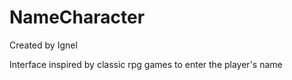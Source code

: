 # NameCharacter

Created by Ignel

Interface inspired by classic rpg games to enter the player's name
